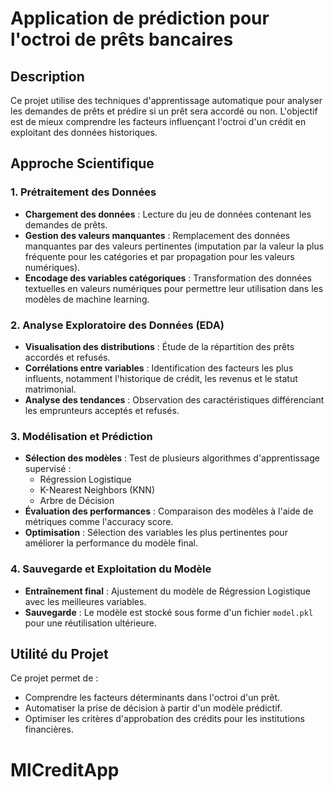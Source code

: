 # Application de prédiction pour l'octroi de prêts bancaires

## Description
Ce projet utilise des techniques d'apprentissage automatique pour analyser les demandes de prêts et prédire si un prêt sera accordé ou non. L'objectif est de mieux comprendre les facteurs influençant l'octroi d'un crédit en exploitant des données historiques.

## Approche Scientifique

### 1. Prétraitement des Données
* **Chargement des données** : Lecture du jeu de données contenant les demandes de prêts.
* **Gestion des valeurs manquantes** : Remplacement des données manquantes par des valeurs pertinentes (imputation par la valeur la plus fréquente pour les catégories et par propagation pour les valeurs numériques).
* **Encodage des variables catégoriques** : Transformation des données textuelles en valeurs numériques pour permettre leur utilisation dans les modèles de machine learning.

### 2. Analyse Exploratoire des Données (EDA)
* **Visualisation des distributions** : Étude de la répartition des prêts accordés et refusés.
* **Corrélations entre variables** : Identification des facteurs les plus influents, notamment l'historique de crédit, les revenus et le statut matrimonial.
* **Analyse des tendances** : Observation des caractéristiques différenciant les emprunteurs acceptés et refusés.

### 3. Modélisation et Prédiction
* **Sélection des modèles** : Test de plusieurs algorithmes d'apprentissage supervisé :
   * Régression Logistique
   * K-Nearest Neighbors (KNN)
   * Arbre de Décision
* **Évaluation des performances** : Comparaison des modèles à l'aide de métriques comme l'accuracy score.
* **Optimisation** : Sélection des variables les plus pertinentes pour améliorer la performance du modèle final.

### 4. Sauvegarde et Exploitation du Modèle
* **Entraînement final** : Ajustement du modèle de Régression Logistique avec les meilleures variables.
* **Sauvegarde** : Le modèle est stocké sous forme d'un fichier `model.pkl` pour une réutilisation ultérieure.

## Utilité du Projet
Ce projet permet de :
* Comprendre les facteurs déterminants dans l'octroi d'un prêt.
* Automatiser la prise de décision à partir d'un modèle prédictif.
* Optimiser les critères d'approbation des crédits pour les institutions financières.
# MlCreditApp
